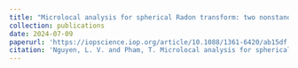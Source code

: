 ```yaml
---
title: "Microlocal analysis for spherical Radon transform: two nonstandard problems"
collection: publications
date: 2024-07-09
paperurl: 'https://iopscience.iop.org/article/10.1088/1361-6420/ab15df'
citation: 'Nguyen, L. V. and Pham, T. Microlocal analysis for spherical Radon transform: two nonstandard problems. Inverse Problems 35.7 (2019): 074001'
---
```

